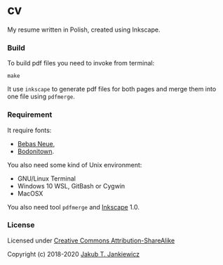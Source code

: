 # cv

My resume written in Polish, created using Inkscape.

### Build

To build pdf files you need to invoke from terminal:

```
make
```

It use `inkscape` to generate pdf files for both pages and merge them into one file using `pdfmerge`.

### Requirement

It require fonts:

* [Bebas Neue](https://www.dafont.com/bebas-neue.font),
* [Bodonitown](https://www.dafont.com/Bodonitown.font).

You also need some kind of Unix environment:

* GNU/Linux Terminal
* Windows 10 WSL,  GitBash or Cygwin
* MacOSX

You also need tool `pdfmerge` and [Inkscape](https://inkscape.org/) 1.0.

### License

Licensed under [Creative Commons Attribution-ShareAlike](https://creativecommons.org/licenses/by-sa/3.0/)

Copyright (c) 2018-2020 [Jakub T. Jankiewicz](https://jcubic.pl/me)
